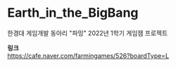 # Earth_in_the_BigBang
한경대 게임개발 동아리 "파밍" 2022년 1학기 게임잼 프로젝트

**링크**<br>
https://cafe.naver.com/farmingames/526?boardType=L
